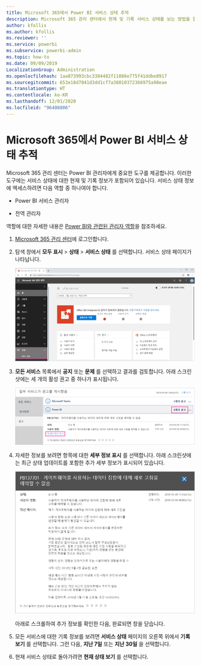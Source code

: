 ```yaml
---
title: Microsoft 365에서 Power BI 서비스 상태 추적
description: Microsoft 365 관리 센터에서 현재 및 기록 서비스 상태를 보는 방법을 알아봅니다.
author: kfollis
ms.author: kfollis
ms.reviewer: ''
ms.service: powerbi
ms.subservice: powerbi-admin
ms.topic: how-to
ms.date: 09/09/2019
LocalizationGroup: Administration
ms.openlocfilehash: 1aa873993cbc3384482f11086e775f41ddbe8917
ms.sourcegitcommit: 653e18d7041d3dd1cf7a38010372366975a98eae
ms.translationtype: HT
ms.contentlocale: ko-KR
ms.lasthandoff: 12/01/2020
ms.locfileid: "96408806"
---
```

# <a name="track-power-bi-service-health-in-microsoft-365"></a>Microsoft 365에서 Power BI 서비스 상태 추적

Microsoft 365 관리 센터는 Power BI 관리자에게 중요한 도구를 제공합니다. 이러한 도구에는 서비스 상태에 대한 현재 및 기록 정보가 포함되어 있습니다. 서비스 상태 정보에 액세스하려면 다음 역할 중 하나여야 합니다.

* Power BI 서비스 관리자

* 전역 관리자

역할에 대한 자세한 내용은 [Power BI와 관련된 관리자 역할](service-admin-administering-power-bi-in-your-organization.md#administrator-roles-related-to-power-bi)을 참조하세요.

1. [Microsoft 365 관리 센터](https://portal.office.com/adminportal)에 로그인합니다.

1. 탐색 창에서 **모두 표시** > **상태** > **서비스 상태** 를 선택합니다. 서비스 상태 페이지가 나타납니다.

    ![상태 및 서비스 상태 옵션이 표시된 Microsoft 365 관리 센터의 스크린샷](media/service-admin-health/service-health-tile.png)

1. **모든 서비스** 목록에서 **공지** 또는 **문제** 를 선택하고 결과를 검토합니다. 아래 스크린샷에는 세 개의 활성 권고 중 하나가 표시됩니다.

    ![Power BI에 대한 세 가지 권고와 세부 정보 표시 옵션이 표시된 서비스 상태 페이지의 스크린샷](media/service-admin-health/active-advisories.png)

1. 자세한 정보를 보려면 항목에 대한 **세부 정보 표시** 를 선택합니다. 아래 스크린샷에는 최근 상태 업데이트를 포함한 추가 세부 정보가 표시되어 있습니다.

    ![추가 정보를 보여 주는 공지 세부 정보의 스크린샷.](media/service-admin-health/advisory-details.png)

    아래로 스크롤하여 추가 정보를 확인한 다음, 완료되면 창을 닫습니다.

1. 모든 서비스에 대한 기록 정보를 보려면 **서비스 상태** 페이지의 오른쪽 위에서 **기록 보기** 를 선택합니다. 그런 다음, **지난 7일** 또는 **지난 30일** 을 선택합니다. 

1. 현재 서비스 상태로 돌아가려면 **현재 상태 보기** 를 선택합니다.